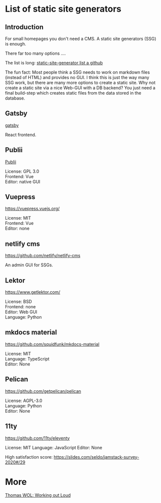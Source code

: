 # List of static site generators

## Introduction

For small homepages you don't need a CMS. A static site generators (SSG) is enough.

There far too many options ....

The list is long: [static-site-generator list a github](https://github.com/topics/static-site-generator)

The fun fact: Most people think a SSG needs to work on markdown files (instead of HTML) and provides no GUI. I think this is just the way many SSG work, but there are many more options to create a static site. Why not create a static site via a nice Web-GUI with a DB backend? You just need a final build-step which creates static files from the data stored in the database.

## Gatsby

[gatsby](https://github.com/gatsbyjs/gatsby)

React frontend.

## Publii

[Publii](https://getpublii.com/)

License: GPL 3.0  
Frontend: Vue  
Editor: native GUI  

## Vuepress

https://vuepress.vuejs.org/

License: MIT  
Frontend: Vue  
Editor: none  

## netlify cms

https://github.com/netlify/netlify-cms

An admin GUI for SSGs.

## Lektor

https://www.getlektor.com/

License: BSD  
Frontend: none  
Editor: Web GUI  
Language: Python  

## mkdocs material

https://github.com/squidfunk/mkdocs-material

License: MIT  
Language: TypeScript  
Editor: None

## Pelican

https://github.com/getpelican/pelican

License:  AGPL-3.0  
Language: Python  
Editor: None  

## 11ty

https://github.com/11ty/eleventy

License: MIT
Language: JavaScript
Editor: None

High satisfaction score: https://slides.com/seldo/jamstack-survey-2020#/29


# More

[Thomas WOL: Working out Loud](https://github.com/guettli/wol)


